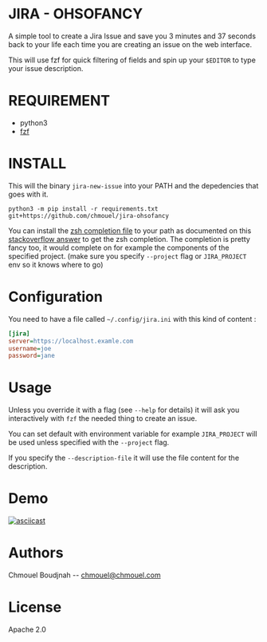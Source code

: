 # JIRA - OHSOFANCY

A simple tool to create a Jira Issue and save you 3 minutes and 37 seconds back to your life each time you are creating an issue on the web interface.

This will use fzf for quick filtering of fields and spin up your `$EDITOR` to type your issue description.

# REQUIREMENT

* python3
* [fzf](https://github.com/junegunn/fzf)

# INSTALL

This will the binary `jira-new-issue` into your PATH and the depedencies that goes with it.

```shell
python3 -m pip install -r requirements.txt git+https://github.com/chmouel/jira-ohsofancy
```

You can install the [zsh completion file](./misc/jira-new-issue.completion.zsh)
to your path as documented on this [stackoverflow
answer](https://unix.stackexchange.com/a/33898) to get the zsh completion. The
completion is pretty fancy too, it would complete on for example the components
of the specified project. (make sure you specify `--project` flag or
`JIRA_PROJECT` env so it knows where to go)

# Configuration

You need to have a file called `~/.config/jira.ini` with this kind of content :

```ini
[jira]
server=https://localhost.examle.com
username=joe
password=jane
```

# Usage

Unless you override it with a flag (see `--help` for details) it will ask you
interactively with `fzf` the needed thing to create an issue.

You can set default with environment variable for example `JIRA_PROJECT` will be
used unless specified with the `--project` flag.

If you specify the `--description-file` it will use the file content for the description.

# Demo

[![asciicast](https://asciinema.org/a/w7MmcseAkk4vBg3JlSMIbC1dW.svg)](https://asciinema.org/a/w7MmcseAkk4vBg3JlSMIbC1dW)

# Authors

Chmouel Boudjnah -- chmouel@chmouel.com

# License

Apache 2.0

